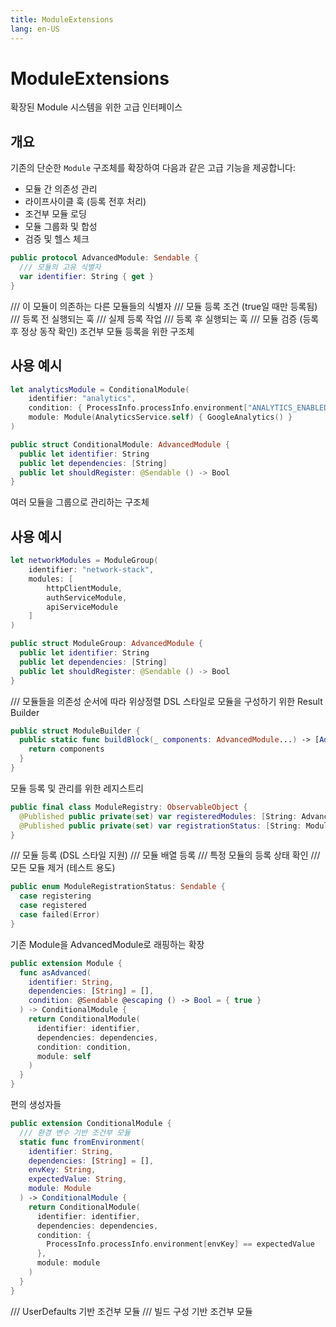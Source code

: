 ```yaml
---
title: ModuleExtensions
lang: en-US
---
```


# ModuleExtensions

확장된 Module 시스템을 위한 고급 인터페이스
## 개요
기존의 단순한 `Module` 구조체를 확장하여 다음과 같은 고급 기능을 제공합니다:
- 모듈 간 의존성 관리
- 라이프사이클 훅 (등록 전후 처리)
- 조건부 모듈 로딩
- 모듈 그룹화 및 합성
- 검증 및 헬스 체크

```swift
public protocol AdvancedModule: Sendable {
  /// 모듈의 고유 식별자
  var identifier: String { get }
}
```

  /// 이 모듈이 의존하는 다른 모듈들의 식별자
  /// 모듈 등록 조건 (true일 때만 등록됨)
  /// 등록 전 실행되는 훅
  /// 실제 등록 작업
  /// 등록 후 실행되는 훅
  /// 모듈 검증 (등록 후 정상 동작 확인)
조건부 모듈 등록을 위한 구조체
## 사용 예시
```swift
let analyticsModule = ConditionalModule(
    identifier: "analytics",
    condition: { ProcessInfo.processInfo.environment["ANALYTICS_ENABLED"] == "true" },
    module: Module(AnalyticsService.self) { GoogleAnalytics() }
)
```

```swift
public struct ConditionalModule: AdvancedModule {
  public let identifier: String
  public let dependencies: [String]
  public let shouldRegister: @Sendable () -> Bool
}
```

여러 모듈을 그룹으로 관리하는 구조체
## 사용 예시
```swift
let networkModules = ModuleGroup(
    identifier: "network-stack",
    modules: [
        httpClientModule,
        authServiceModule,
        apiServiceModule
    ]
)
```

```swift
public struct ModuleGroup: AdvancedModule {
  public let identifier: String
  public let dependencies: [String]
  public let shouldRegister: @Sendable () -> Bool
}
```

  /// 모듈들을 의존성 순서에 따라 위상정렬
DSL 스타일로 모듈을 구성하기 위한 Result Builder

```swift
public struct ModuleBuilder {
  public static func buildBlock(_ components: AdvancedModule...) -> [AdvancedModule] {
    return components
  }
}
```

모듈 등록 및 관리를 위한 레지스트리

```swift
public final class ModuleRegistry: ObservableObject {
  @Published public private(set) var registeredModules: [String: AdvancedModule] = [:]
  @Published public private(set) var registrationStatus: [String: ModuleRegistrationStatus] = [:]
}
```

  /// 모듈 등록 (DSL 스타일 지원)
  /// 모듈 배열 등록
  /// 특정 모듈의 등록 상태 확인
  /// 모든 모듈 제거 (테스트 용도)

```swift
public enum ModuleRegistrationStatus: Sendable {
  case registering
  case registered
  case failed(Error)
}
```

기존 Module을 AdvancedModule로 래핑하는 확장

```swift
public extension Module {
  func asAdvanced(
    identifier: String,
    dependencies: [String] = [],
    condition: @Sendable @escaping () -> Bool = { true }
  ) -> ConditionalModule {
    return ConditionalModule(
      identifier: identifier,
      dependencies: dependencies,
      condition: condition,
      module: self
    )
  }
}
```

편의 생성자들

```swift
public extension ConditionalModule {
  /// 환경 변수 기반 조건부 모듈
  static func fromEnvironment(
    identifier: String,
    dependencies: [String] = [],
    envKey: String,
    expectedValue: String,
    module: Module
  ) -> ConditionalModule {
    return ConditionalModule(
      identifier: identifier,
      dependencies: dependencies,
      condition: {
        ProcessInfo.processInfo.environment[envKey] == expectedValue
      },
      module: module
    )
  }
}
```

  /// UserDefaults 기반 조건부 모듈
  /// 빌드 구성 기반 조건부 모듈
